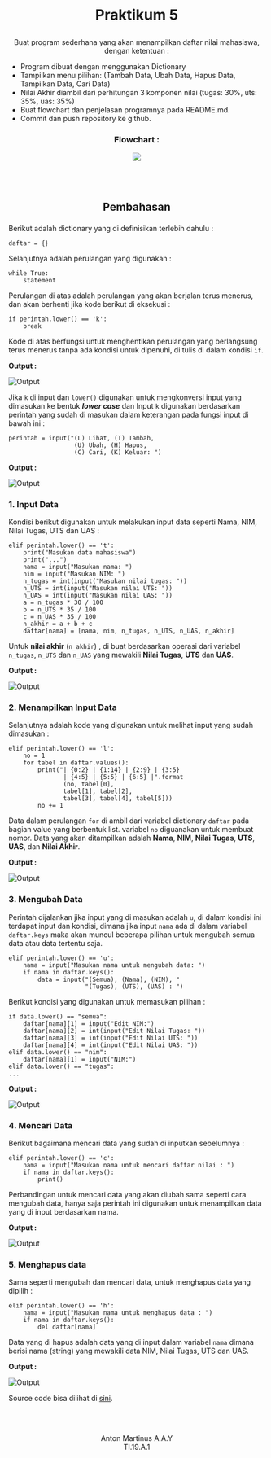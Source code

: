 
# <p align=center> Praktikum 5



<p align=center>Buat program sederhana yang akan menampilkan daftar nilai
mahasiswa, dengan ketentuan : </p>

- Program dibuat dengan menggunakan Dictionary
- Tampilkan menu pilihan: (Tambah Data, Ubah Data, Hapus Data,
Tampilkan Data, Cari Data)
- Nilai Akhir diambil dari perhitungan 3 komponen nilai (tugas: 30%,
uts: 35%, uas: 35%)
- Buat flowchart dan penjelasan programnya pada README.md. 
- Commit dan push repository ke github.

### <p align=center> Flowchart :</p>


<p align="center" href="https://github.com/antonmartinus72/Praktikum_5">
<img src="https://github.com/antonmartinus72/Praktikum_5/blob/master/img/Praktikum_5_png.png">
</p>

<br>
<br>

## <p align=center>Pembahasan </p>

Berikut adalah dictionary yang di definisikan terlebih dahulu :

    daftar = {}

Selanjutnya adalah perulangan yang digunakan :

    while True:
	    statement
Perulangan di atas adalah perulangan yang akan berjalan terus menerus, dan akan berhenti jika kode berikut di eksekusi :

    if perintah.lower() == 'k':
	    break
Kode di atas berfungsi untuk menghentikan perulangan yang berlangsung terus menerus tanpa ada kondisi untuk dipenuhi,  di tulis di dalam kondisi `if`.

**Output :**


![Output](https://github.com/antonmartinus72/Praktikum_5/blob/master/img/Keluar.JPG)


 Jika `k` di input dan  `lower()` digunakan untuk mengkonversi input yang dimasukan ke bentuk ***lower case*** dan Input `k` digunakan berdasarkan perintah yang sudah di masukan dalam keterangan pada fungsi input di bawah ini :

    perintah = input("(L) Lihat, (T) Tambah, 
					  (U) Ubah, (H) Hapus, 
					  (C) Cari, (K) Keluar: ")

**Output :**


![Output](https://github.com/antonmartinus72/Praktikum_5/blob/master/img/1.JPG)


### 1. Input Data
Kondisi berikut digunakan untuk melakukan input data seperti Nama, NIM, Nilai Tugas, UTS dan UAS :

    elif perintah.lower() == 't':
		print("Masukan data mahasiswa")
        print("...")
        nama = input("Masukan nama: ")
        nim = input("Masukan NIM: ")
        n_tugas = int(input("Masukan nilai tugas: "))
        n_UTS = int(input("Masukan nilai UTS: "))
        n_UAS = int(input("Masukan nilai UAS: "))
        a = n_tugas * 30 / 100
        b = n_UTS * 35 / 100
        c = n_UAS * 35 / 100
        n_akhir = a + b + c
        daftar[nama] = [nama, nim, n_tugas, n_UTS, n_UAS, n_akhir]

Untuk **nilai akhir** (`n_akhir`) , di buat berdasarkan operasi dari variabel `n_tugas`, `n_UTS` dan `n_UAS` yang mewakili **Nilai Tugas**, **UTS** dan **UAS**.

**Output :**


![Output](https://github.com/antonmartinus72/Praktikum_5/blob/master/img/2.JPG)


### 2. Menampilkan Input Data
Selanjutnya adalah kode yang digunakan untuk melihat input yang sudah dimasukan :

    elif perintah.lower() == 'l':
	    no = 1
        for tabel in daftar.values():
            print("| {0:2} | {1:14} | {2:9} | {3:5} 
		           | {4:5} | {5:5} | {6:5} |".format
	               (no, tabel[0],
                   tabel[1], tabel[2],
                   tabel[3], tabel[4], tabel[5]))
            no += 1
Data dalam perulangan `for` di ambil dari variabel dictionary `daftar` pada bagian value yang berbentuk list. variabel `no` diguanakan untuk membuat nomor. Data yang akan ditampilkan adalah **Nama**, **NIM**, **Nilai** **Tugas**, **UTS**, **UAS**, dan **Nilai Akhir**.

**Output :**


![Output](https://github.com/antonmartinus72/Praktikum_5/blob/master/img/3.JPG)


### 3. Mengubah Data
Perintah dijalankan jika input yang di masukan adalah `u`, di dalam kondisi ini terdapat input dan kondisi, dimana jika input `nama` ada di dalam variabel `daftar.keys` maka akan muncul beberapa pilihan untuk mengubah semua data atau data tertentu saja.

    elif perintah.lower() == 'u':
        nama = input("Masukan nama untuk mengubah data: ")
        if nama in daftar.keys():
            data = input("(Semua), (Nama), (NIM), "
                         "(Tugas), (UTS), (UAS) : ")

Berikut kondisi yang digunakan untuk memasukan pilihan :

    if data.lower() == "semua":
	    daftar[nama][1] = input("Edit NIM:")
        daftar[nama][2] = int(input("Edit Nilai Tugas: "))
        daftar[nama][3] = int(input("Edit Nilai UTS: "))
        daftar[nama][4] = int(input("Edit Nilai UAS: "))
    elif data.lower() == "nim":
        daftar[nama][1] = input("NIM:")
    elif data.lower() == "tugas":
	...

**Output :**


![Output](https://github.com/antonmartinus72/Praktikum_5/blob/master/img/4.JPG)


### 4. Mencari Data
Berikut bagaimana mencari data yang sudah di inputkan sebelumnya :

    elif perintah.lower() == 'c':
	    nama = input("Masukan nama untuk mencari daftar nilai : ")
	    if nama in daftar.keys():
		    print()

Perbandingan untuk mencari data yang akan diubah sama seperti cara mengubah data, hanya saja perintah ini digunakan untuk menampilkan data yang di input berdasarkan nama.


**Output :**


![Output](https://github.com/antonmartinus72/Praktikum_5/blob/master/img/5.JPG)


### 5. Menghapus data
Sama seperti mengubah dan mencari data, untuk menghapus data yang dipilih :

    elif perintah.lower() == 'h':
	    nama = input("Masukan nama untuk menghapus data : ")
        if nama in daftar.keys():
	        del daftar[nama]

Data yang di hapus adalah data yang di input dalam variabel `nama` dimana berisi nama (string) yang mewakili data NIM, Nilai Tugas, UTS dan UAS.


**Output :**


![Output](https://github.com/antonmartinus72/Praktikum_5/blob/master/img/6.JPG)


Source code bisa dilihat di <a href="https://github.com/antonmartinus72/Praktikum_5/tree/master/py">sini</a>.

<br>
<br>
<p align=center>
Anton Martinus A.A.Y
<br>
TI.19.A.1
<br>
</p>
